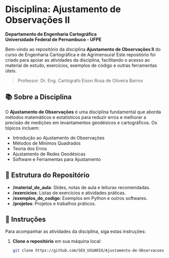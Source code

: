 
# Disciplina: Ajustamento de Observações II

**Departamento de Engenharia Cartográfica**  
**Universidade Federal de Pernambuco - UFPE**  

Bem-vindo ao repositório da disciplina **Ajustamento de Observações II** do curso de Engenharia Cartográfica e de Agrimensura! Este repositório foi criado para apoiar as atividades da disciplina, facilitando o acesso ao material de estudo, exercícios, exemplos de código e outras ferramentas úteis.
> Professor:
> Dr. Eng. Cartógrafo Eison Rosa de Oliveira Barros

## 📚 Sobre a Disciplina

O **Ajustamento de Observações** é uma disciplina fundamental que aborda métodos matemáticos e estatísticos para reduzir erros e melhorar a precisão de medições em levantamentos geodésicos e cartográficos. Os tópicos incluem:

- Introdução ao Ajustamento de Observações
- Métodos de Mínimos Quadrados
- Teoria dos Erros
- Ajustamento de Redes Geodésicas
- Software e Ferramentas para Ajustamento

## 📂 Estrutura do Repositório

- **/material_de_aula**: Slides, notas de aula e leituras recomendadas.
- **/exercicios**: Listas de exercícios e atividades práticas.
- **/exemplos_de_codigo**: Exemplos em Python e outros softwares.
- **/projetos**: Projetos e trabalhos práticos.

## 📌 Instruções

Para acompanhar as atividades da disciplina, siga estas instruções:

1. **Clone o repositório** em sua máquina local:
   ```bash
   git clone https://github.com/SEU_USUARIO/Ajustamento-de-Observacoes.git
